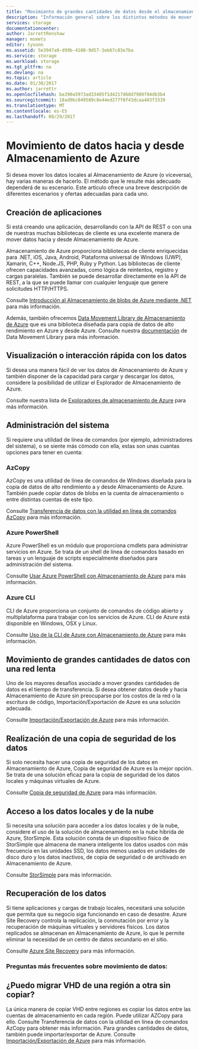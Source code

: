 ```yaml
---
title: "Movimiento de grandes cantidades de datos desde el almacenamiento en la nube y hacia él en Azure | Microsoft Docs"
description: "Información general sobre los distintos métodos de mover los datos hacia Azure Storage y desde él."
services: storage
documentationcenter: 
author: JarrettRenshaw
manager: msmets
editor: tysonn
ms.assetid: 5e3947a9-d99b-4108-9d57-3eb67c03e7ba
ms.service: storage
ms.workload: storage
ms.tgt_pltfrm: na
ms.devlang: na
ms.topic: article
ms.date: 01/30/2017
ms.author: jarrettr
ms.openlocfilehash: ba390a5973ad33405f1d4217d60d7989f04db3b4
ms.sourcegitcommit: 18ad9bc049589c8e44ed277f8f43dcaa483f3339
ms.translationtype: MT
ms.contentlocale: es-ES
ms.lasthandoff: 08/29/2017
---
```

# <a name="moving-data-to-and-from-azure-storage"></a>Movimiento de datos hacia y desde Almacenamiento de Azure
Si desea mover los datos locales al Almacenamiento de Azure (o viceversa), hay varias maneras de hacerlo. El método que le resulte más adecuado dependerá de su escenario. Este artículo ofrece una breve descripción de diferentes escenarios y ofertas adecuadas para cada uno.

## <a name="building-applications"></a>Creación de aplicaciones
Si está creando una aplicación, desarrollando con la API de REST o con una de nuestras muchas bibliotecas de cliente es una excelente manera de mover datos hacia y desde Almacenamiento de Azure.

Almacenamiento de Azure proporciona bibliotecas de cliente enriquecidas para .NET, iOS, Java, Android, Plataforma universal de Windows (UWP), Xamarin, C++, Node.JS, PHP, Ruby y Python. Las bibliotecas de cliente ofrecen capacidades avanzadas, como lógica de reintentos, registro y cargas paralelas. También se puede desarrollar directamente en la API de REST, a la que se puede llamar con cualquier lenguaje que genere solicitudes HTTP/HTTPS.

Consulte [Introducción al Almacenamiento de blobs de Azure mediante .NET](../blobs/storage-dotnet-how-to-use-blobs.md) para más información.

Además, también ofrecemos [Data Movement Library de Almacenamiento de Azure](https://www.nuget.org/packages/Microsoft.Azure.Storage.DataMovement) que es una biblioteca diseñada para copia de datos de alto rendimiento en Azure y desde Azure. Consulte nuestra [documentación](https://github.com/Azure/azure-storage-net-data-movement) de Data Movement Library para más información. 

## <a name="quickly-viewinginteracting-with-your-data"></a>Visualización o interacción rápida con los datos
Si desea una manera fácil de ver los datos de Almacenamiento de Azure y también disponer de la capacidad para cargar y descargar los datos, considere la posibilidad de utilizar el Explorador de Almacenamiento de Azure.

Consulte nuestra lista de [Exploradores de almacenamiento de Azure](../storage-explorers.md) para más información.

## <a name="system-administration"></a>Administración del sistema
Si requiere una utilidad de línea de comandos (por ejemplo, administradores del sistema), o se siente más cómodo con ella, estas son unas cuantas opciones para tener en cuenta:

### <a name="azcopy"></a>AzCopy
AzCopy es una utilidad de línea de comandos de Windows diseñada para la copia de datos de alto rendimiento a y desde Almacenamiento de Azure. También puede copiar datos de blobs en la cuenta de almacenamiento o entre distintas cuentas de este tipo.

Consulte [Transferencia de datos con la utilidad en línea de comandos AzCopy](storage-use-azcopy.md) para más información.

### <a name="azure-powershell"></a>Azure PowerShell
Azure PowerShell es un módulo que proporciona cmdlets para administrar servicios en Azure. Se trata de un shell de línea de comandos basado en tareas y un lenguaje de scripts especialmente diseñados para administración del sistema.

Consulte [Usar Azure PowerShell con Almacenamiento de Azure](storage-powershell-guide-full.md) para más información.

### <a name="azure-cli"></a>Azure CLI
CLI de Azure proporciona un conjunto de comandos de código abierto y multiplataforma para trabajar con los servicios de Azure. CLI de Azure está disponible en Windows, OSX y Linux.

Consulte [Uso de la CLI de Azure con Almacenamiento de Azure](../storage-azure-cli.md) para más información.

## <a name="moving-large-amounts-of-data-with-a-slow-network"></a>Movimiento de grandes cantidades de datos con una red lenta
Uno de los mayores desafíos asociado a mover grandes cantidades de datos es el tiempo de transferencia. Si desea obtener datos desde y hacia Almacenamiento de Azure sin preocuparse por los costos de la red o la escritura de código, Importación/Exportación de Azure es una solución adecuada.

Consulte [Importación/Exportación de Azure](../storage-import-export-service.md) para más información.

## <a name="backing-up-your-data"></a>Realización de una copia de seguridad de los datos
Si solo necesita hacer una copia de seguridad de los datos en Almacenamiento de Azure, Copia de seguridad de Azure es la mejor opción. Se trata de una solución eficaz para la copia de seguridad de los datos locales y máquinas virtuales de Azure.

Consulte [Copia de seguridad de Azure](../../backup/backup-introduction-to-azure-backup.md) para más información.

## <a name="accessing-your-data-on-premises-and-from-the-cloud"></a>Acceso a los datos locales y de la nube
Si necesita una solución para acceder a los datos locales y de la nube, considere el uso de la solución de almacenamiento en la nube híbrida de Azure, StorSimple. Esta solución consta de un dispositivo físico de StorSimple que almacena de manera inteligente los datos usados con más frecuencia en las unidades SSD, los datos menos usados en unidades de disco duro y los datos inactivos, de copia de seguridad o de archivado en Almacenamiento de Azure.

Consulte [StorSimple](../../storsimple/storsimple-overview.md) para más información.

## <a name="recovering-your-data"></a>Recuperación de los datos
Si tiene aplicaciones y cargas de trabajo locales, necesitará una solución que permita que su negocio siga funcionando en caso de desastre. Azure Site Recovery controla la replicación, la conmutación por error y la recuperación de máquinas virtuales y servidores físicos. Los datos replicados se almacenan en Almacenamiento de Azure, lo que le permite eliminar la necesidad de un centro de datos secundario en el sitio.

Consulte [Azure Site Recovery](../../site-recovery/site-recovery-overview.md) para más información.
### <a name="moving-data-faq"></a>Preguntas más frecuentes sobre movimiento de datos:
## <a name="can-i-migrate-vhds-from-one-region-to-another-without-copying"></a>¿Puedo migrar VHD de una región a otra sin copiar?
La única manera de copiar VHD entre regiones es copiar los datos entre las cuentas de almacenamiento en cada región. Puede utilizar AZCopy para ello. Consulte Transferencia de datos con la utilidad en línea de comandos AzCopy para obtener más información. Para grandes cantidades de datos, también puede importar/exportar de Azure. Consulte [Importación/Exportación de Azure](https://docs.microsoft.com/en-us/azure/storage/storage-import-export-service) para más información.
